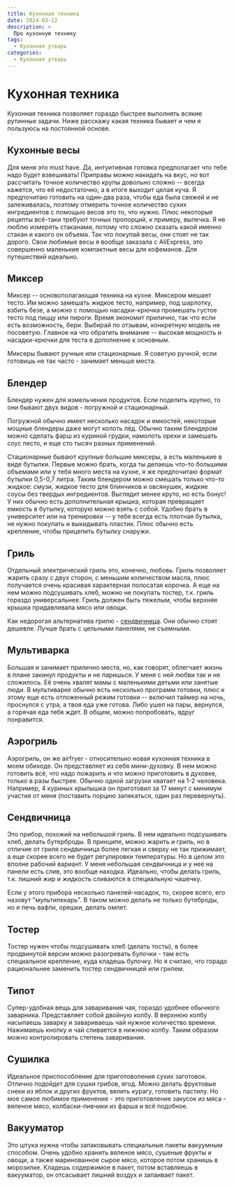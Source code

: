 ```yaml
---
title: Кухонная техника
date: 2024-03-12
description: >
  Про кухонную технику
tags:
  - Кухонная утварь
categories:
  - Кухонная утварь
---
```

# Кухонная техника

Кухонная техника позволяет гораздо быстрее выполнять всякие рутинные задачи. Ниже расскажу какая техника бывает и чем я пользуюсь на постоянной основе.

<!-- more -->

## Кухонные весы

Для меня это must have. Да, интуитивная готовка предполагает что тебе надо будет взвешивать! Приправы можно накидать на вкус, но вот рассчитать точное количество крупы довольно сложно -- всегда кажется, что её недостаточно, а в итоге выходит целая куча. Я предпочитаю готовить на один-два раза, чтобы еда была свежей и не залеживалась, поэтому отмерить точное количество сухих ингредиентов с помощью весов это то, что нужно. Плюс некоторые рецепты всё-таки требуют точных пропорций, к примеру, выпечка. Я не люблю измерять стаканами, потому что сложно сказать какой именно стакан и какого он объема. Так что покупай весы, они стоят не так дорого. Свои любимые весы я вообще заказала с AliExpress, это совершенно маленькие компактные весы для кофеманов. Для путешествий идеально.

## Миксер

Миксер -- основополагающая техника на кухне. Миксером мешает тесто. Им можно замешать жидкое тесто, например, под шарлотку, взбить безе, а можно с помощью насадки-крючка промешать густое тесто под пиццу или пироги. Время экономит прилично, так что если есть возможность, бери. Выбирай по отзывам, конкретную модель не посоветую. Главное на что обратить внимание -- высокая мощность и насадки-крючки для теста в дополнение к основным.

Миксеры бывают ручные или стационарные. Я советую ручной, если готовишь не так часто - занимает меньше места.

## Блендер

Блендер нужен для измельчения продуктов. Если поделить крупно, то они бывают двух видов - погружной и стационарный.

Погружной обычно имеет несколько насадок и емкостей, некоторые мощные блендеры даже могут колоть лёд. Обычно таким блендером можно сделать фарш из куриной грудки, намолоть орехи и замешать соус песто, и еще сто тысяч разных применений.

Стационарные бывают крупные большие миксеры, а есть маленькие в виде бутылки. Первые можно брать, когда ты делаешь что-то большими объемами или у тебя много места на кухне, я же предпочитаю формат бутылки 0,5-0,7 литра. Таким блендером можно смешать только что-то жидкое: смузи, жидкое тесто для блинчиков и овсянушек, жидкие соусы без твердых ингредиентов. Выглядит менее круто, но есть бонус! У них обычно есть дополнительная крышка, которая превращает емкость в бутылку, которую можно взять с собой. Удобно брать в университет или на тренировки -- у тебя всегда есть плотная бутылка, не нужно покупать и выкидывать пластик. Плюс обычно есть крепление, чтобы прицепить бутылку снаружи.

## Гриль

Отдельный электрический гриль это, конечно, любовь. Гриль позволяет жарить сразу с двух сторон, с меньшим количеством масла, плюс получается очень красивая характерная полосатая корочка. А еще на нем можно подсушивать хлеб, можно не покупать тостер, т.к. гриль гораздо универсальнее. Гриль должен быть тяжелым, чтобы верхняя крышка придавливала мясо или овощи.

Как недорогая альтернатива грилю - [сендвичница](#сендвичница). Они обычно стоят дешевле. Лучше брать с цельными панелями, не съемными.

## Мультиварка

Большая и занимает прилично места, но, как говорят, облегчает жизнь в плане закинул продукты и не паришься. У меня с ней любви так и не сложилось. Её очень хвалят мамы с маленькими детьми или занятые люди. В мультиварке обычно есть несколько программ готовки, плюс к этому еще есть отложенный режим готовки -- включил таймер на ночь, проснулся с утра, а твоя еда уже готова. Либо ушел на пары, вернулся, а горячая еда тебя ждет. В общем, можно попробовать, вдруг понравится.

## Аэрогриль

Аэрогриль, он же airfryer - относительно новая кухонная техника в моем обиходе. Он представляет из себя мини-духовку. В нем можно готовить всё, что надо пожарить и что можно приготовить в духовке, только в разы быстрее. Обычно одной загрузки хватает на 1-2 человека. Например, 4 куриных крылышка он приготовил за 17 минут с минимум участия от меня (поставить порцию запекаться, один раз перевернуть).

## Сендвичница

Это прибор, похожий на небольшой гриль. В нем идеально подсушивать хлеб, делать бутерброды. В принципе, можно жарить и гриль, но в отличие от гриля сендвичница более легкая и сверху не так прижимает, а еще скорее всего не будет регулировки температуры. Но в целом это вполне рабочий вариант. У меня небольшая сендвичница и у нее на панели есть слив, это вообще находка. Идеально, чтобы делать гриль, т.к. лишний жир и жидкость сливаются в специальную чашечку. 

Если у этого прибора несколько панелей-насадок, то, скорее всего, его назовут "мультипекарь". В таком можно делать не только бутеброды, но и печь вафли, орешки, делать омлет.

## Тостер

Тостер нужен чтобы подсушивать хлеб (делать тосты), в более продвинутой версии можно разогревать булочки - там есть специальное крепление, куда кладешь булочку. Но я считаю, что горадо рациональнее заменить тостер сендвичницей или грилем.

## Типот

Супер-удобная вещь для заваривания чая, гораздо удобнее обычного заварника. Представляет собой двойную колбу. В верхнюю колбу насыпаешь заварку и завариваешь чай нужное количество времени. Нажимаешь кнопку и чай сливается в нижнюю колбу. Таким образом можно контролировать степень заваривания.

## Сушилка

Идеальное приспособление для приготоволения сухих заготовок. Отлично подойдет для сушки грибов, ягод. Можно делать фруктовые снеки из яблок и других фруктов, вялить курагу, готовить пастилу. Но мое самое любимое применение - это приготовление закусок из мяса - вяленое мясо, колбаски-пивчики из фарша и всё подобное.

## Вакууматор

Это штука нужна чтобы запаковывать специальные пакеты вакуумным способом. Очень удобно хранить вяленое мясо, сушеные фрукты и овощи, а также маринованное сырое мясо, которое потом хранишь в морозилке. Кладешь содержимое в пакет, потом вставляешь в вакууматор, он отсасывает лишний воздух и запаивает пакет.
